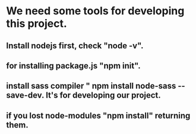 # We need some tools for developing this project.
## Install nodejs first, check "node -v".
## for installing package.js "npm init".
## install sass compiler " npm install node-sass --save-dev. It's for developing our project.
## if you lost node-modules "npm install" returning them.
